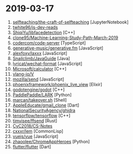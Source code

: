 # 2019-03-17

1. [selfteaching/the-craft-of-selfteaching](https://github.com/selfteaching/the-craft-of-selfteaching "One has no future if one couldn't teach themself.") [JupyterNotebook]
2. [twhite96/js-dev-reads](https://github.com/twhite96/js-dev-reads "A list of books 📚and articles 📝 for the discerning web developer to read.") 
3. [ShiqiYu/libfacedetection](https://github.com/ShiqiYu/libfacedetection "An open source library for face detection in images. The face detection speed can reach 1500FPS.") [C++]
4. [clone95/Machine-Learning-Study-Path-March-2019](https://github.com/clone95/Machine-Learning-Study-Path-March-2019 "A complete ML study path, focused on TensorFlow and Scikit-Learn") 
5. [codercom/code-server](https://github.com/codercom/code-server "Run VS Code on a remote server.") [TypeScript]
6. [generative-music/generative.fm](https://github.com/generative-music/generative.fm "A platform for playing generative music in the browser.") [JavaScript]
7. [alexfoxy/laxxx](https://github.com/alexfoxy/laxxx "Simple & light weight (2kb minified & zipped) vanilla javascript plugin to create smooth & beautiful animations when you scrolllll! Harness the power of the most intuitive interaction and make your websites come alive!") [JavaScript]
8. [Snailclimb/JavaGuide](https://github.com/Snailclimb/JavaGuide "【Java学习+面试指南】 一份涵盖大部分Java程序员所需要掌握的核心知识。") [Java]
9. [lyricat/wechat-format](https://github.com/lyricat/wechat-format "微信公众号排版编辑器，转化 Markdown 微信特制的 HTML") [JavaScript]
10. [Microsoft/calculator](https://github.com/Microsoft/calculator "Windows Calculator: A simple yet powerful calculator that ships with Windows") [C++]
11. [vlang-io/V](https://github.com/vlang-io/V "Simple, fast, safe, compiled language for creating maintainable software. Supports translation from C/C++.") 
12. [mozilla/send](https://github.com/mozilla/send "Simple, private file sharing from the makers of Firefox") [JavaScript]
13. [phoenixframework/phoenix_live_view](https://github.com/phoenixframework/phoenix_live_view "Rich, real-time user experiences with server-rendered HTML") [Elixir]
14. [godotengine/godot](https://github.com/godotengine/godot "Godot Engine – Multi-platform 2D and 3D game engine") [C++]
15. [PaddlePaddle/LARK](https://github.com/PaddlePaddle/LARK "LAnguage Representations Kit") [Python]
16. [marcan/takeover.sh](https://github.com/marcan/takeover.sh "Wipe and reinstall a running Linux system via SSH, without rebooting. You know you want to.") [Shell]
17. [AppleEducate/gmail_clone](https://github.com/AppleEducate/gmail_clone "A Gmail Clone built with Flutter") [Dart]
18. [NationalSecurityAgency/ghidra](https://github.com/NationalSecurityAgency/ghidra "Ghidra is a software reverse engineering (SRE) framework") 
19. [tensorflow/tensorflow](https://github.com/tensorflow/tensorflow "An Open Source Machine Learning Framework for Everyone") [C++]
20. [timvisee/ffsend](https://github.com/timvisee/ffsend "📬 Easily and securely share files from the command line. A fully featured Firefox Send client.") [Rust]
21. [CyC2018/CS-Notes](https://github.com/CyC2018/CS-Notes "😋 技术面试必备基础知识") 
22. [cxxxr/lem](https://github.com/cxxxr/lem "Common Lisp editor/IDE with high expansibility") [CommonLisp]
23. [vuejs/vue](https://github.com/vuejs/vue "🖖 Vue.js is a progressive, incrementally-adoptable JavaScript framework for building UI on the web.") [JavaScript]
24. [zhaoolee/ChromeAppHeroes](https://github.com/zhaoolee/ChromeAppHeroes "🌈Chrome插件英雄榜, 为优秀的Chrome插件写一本中文说明书, 让Chrome插件英雄们造福人类~ ChromePluginHeroes, Write a Chinese manual for the excellent Chrome plugin, let the Chrome plugin heroes benefit the human~") [Python]
25. [flutter/flutter](https://github.com/flutter/flutter "Flutter makes it easy and fast to build beautiful mobile apps.") [Dart]

